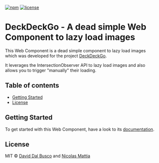 [![npm][npm-badge]][npm-badge-url]
[![license][npm-license]][npm-license-url]

[npm-badge]: https://img.shields.io/npm/v/@deckdeckgo/lazy-img
[npm-badge-url]: https://www.npmjs.com/package/@deckdeckgo/lazy-img
[npm-license]: https://img.shields.io/npm/l/@deckdeckgo/lazy-img
[npm-license-url]: https://github.com/deckgo/deckdeckgo/blob/main/webcomponents/lazy-img/LICENSE

# DeckDeckGo - A dead simple Web Component to lazy load images

This Web Component is a dead simple component to lazy load images which was developed for the project [DeckDeckGo].

It leverages the IntersectionObserver API to lazy load images and also allows you to trigger "manually" their loading.

## Table of contents

- [Getting Started](#getting-started)
- [License](#license)

## Getting Started

To get started with this Web Component, have a look to its [documentation](https://docs.deckdeckgo.com/?path=/story/components-lazy-image--lazy-image).

## License

MIT © [David Dal Busco](mailto:david.dalbusco@outlook.com) and [Nicolas Mattia](mailto:nicolas@nmattia.com)

[deckdeckgo]: https://deckdeckgo.com
